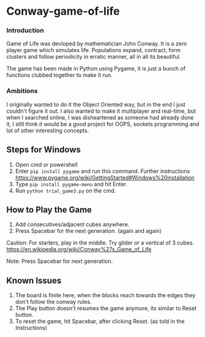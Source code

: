 # Conway-game-of-life
### Introduction
Game of Life was devloped by mathematician John Conway. It is a zero player game which simulates life. Populations expand, contract, form clusters and follow periodicity in erratic manner, all in all its beautiful.

The game has been made in Python using Pygame, it is just a bunch of functions clubbed together to make it run.
### Ambitions
I originally wanted to do it the Object Oriented way, but in the end I just couldn't figure it out.
I also wanted to make it multiplayer and real-time, but when I searched online, I was disheartened as someone had already done it, I still think it would be a good project for OOPS, sockets programming and lot of other interesting concepts.

## Steps for Windows
1) Open cmd or powershell
2) Enter `pip install pygame` and run this command. Further instructions
https://www.pygame.org/wiki/GettingStarted#Windows%20installation
3) Type `pip install pygame-menu` and hit Enter.
4) Run `python trial_game3.py` on the cmd.

## How to Play the Game
1) Add consecutives/adjacent cubes anywhere.
2) Press Spacebar for the next generation. (again and again)

Caution: For starters, play in the middle. Try glider or a vertical of 3 cubes. https://en.wikipedia.org/wiki/Conway%27s_Game_of_Life

Note: Press Spacebar for next generation.
## Known Issues
1) The board is finite here, when the blocks reach towards the edges they don't follow the conway rules.
2) The Play button doesn't resumes the game anymore, its similar to Reset button.
3) To reset the game, hit Spacebar, after clicking Reset. (as told in the Instructions)
